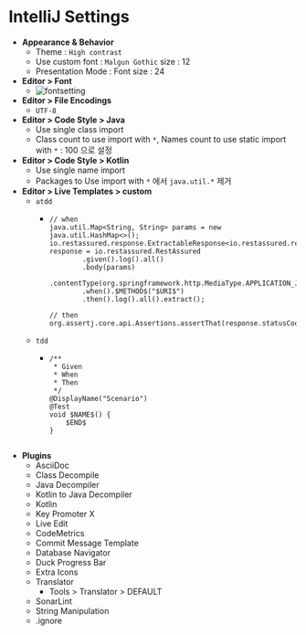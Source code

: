 # IntelliJ Settings

- __Appearance & Behavior__
  - Theme : `High contrast`
  - Use custom font : `Malgun Gothic` size : 12
  - Presentation Mode : Font size : 24
- __Editor > Font__
  - ![fontsetting](https://user-images.githubusercontent.com/47518272/155870655-ec52dcbb-5d9f-4567-95b8-d269e25ddd8a.png)
- __Editor > File Encodings__
  - `UTF-8`
- __Editor > Code Style > Java__
  - Use single class import
  - Class count to use import with `*`, Names count to use static import with `*` : 100 으로 설정
- __Editor > Code Style > Kotlin__
  - Use single name import
  - Packages to Use import with `*` 에서 `java.util.*` 제거
- __Editor > Live Templates > custom__
  - `atdd`
    - ```
      // when
      java.util.Map<String, String> params = new java.util.HashMap<>();
      io.restassured.response.ExtractableResponse<io.restassured.response.Response> response = io.restassured.RestAssured
              .given().log().all()
              .body(params)
              .contentType(org.springframework.http.MediaType.APPLICATION_JSON_VALUE)
              .when().$METHOD$("$URI$")
              .then().log().all().extract();

      // then
      org.assertj.core.api.Assertions.assertThat(response.statusCode()).isEqualTo(org.springframework.http.HttpStatus.$STATUS$.value());
      ```
  - `tdd`
    - ```
      /**
       * Given
       * When
       * Then
       */
      @DisplayName("Scenario")
      @Test
      void $NAME$() {
          $END$
      }
    ```
- __Plugins__
  - AsciiDoc
  - Class Decompile
  - Java Decompiler
  - Kotlin to Java Decompiler 
  - Kotlin
  - Key Promoter X
  - Live Edit
  - CodeMetrics
  - Commit Message Template
  - Database Navigator
  - Duck Progress Bar
  - Extra Icons
  - Translator
    - Tools > Translator > DEFAULT
  - SonarLint
  - String Manipulation
  - .ignore

